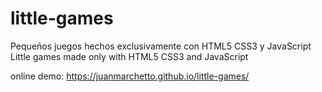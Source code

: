 # little-games
Pequeños juegos hechos exclusivamente con HTML5 CSS3 y JavaScript <br />
Little games made only with HTML5 CSS3 and JavaScript

online demo: https://juanmarchetto.github.io/little-games/
